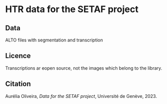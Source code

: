# HTR data for the SETAF project

## Data

ALTO files with segmentation and transcription

## Licence

Transcriptions ar eopen source, not the images which belong to the library.

## Citation

Aurélia Oliveira, _Data for the SETAF project_, Université de Genève, 2023.